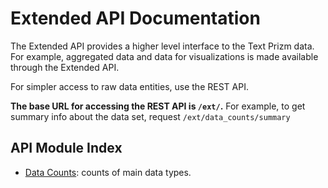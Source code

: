 # Extended API Documentation

The Extended API provides a higher level interface to the Text Prizm data.
For example, aggregated data and data for visualizations is
made available through the Extended API.

For simpler access to raw data entities, use the REST API.

**The base URL for accessing the REST API is `/ext/`.**
For example, to get summary info about the data set, request `/ext/data_counts/summary`

## API Module Index

* [Data Counts](ext/data_counts.md): counts of main data types.
